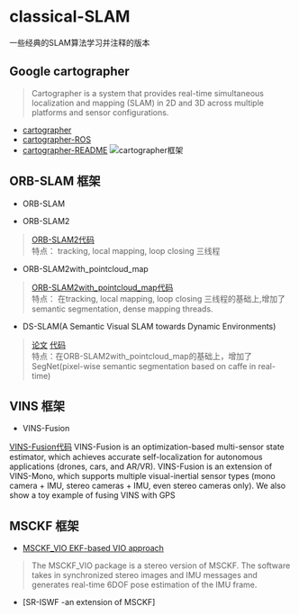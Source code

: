 # classical-SLAM
一些经典的SLAM算法学习并注释的版本

## Google cartographer
 
> Cartographer is a system that provides real-time simultaneous localization and mapping (SLAM) in 2D and 3D across multiple platforms and sensor configurations.  
- [cartographer](https://github.com/googlecartographer/cartographer)  
- [cartographer-ROS](https://github.com/googlecartographer/cartographer_ros)  
- [cartographer-README](https://google-cartographer-ros.readthedocs.io/en/latest/algo_walkthrough.html)
![cartographer框架](https://raw.githubusercontent.com/googlecartographer/cartographer/master/docs/source/high_level_system_overview.png)



## ORB-SLAM 框架

- ORB-SLAM

- ORB-SLAM2
> [ORB-SLAM2代码](https://github.com/raulmur/ORB_SLAM2)  
>特点： tracking, local mapping, loop closing 三线程  

- ORB-SLAM2with_pointcloud_map
> [ORB-SLAM2with_pointcloud_map代码](https://github.com/gaoxiang12/ORBSLAM2_with_pointcloud_map)  
>特点： 在tracking, local mapping, loop closing 三线程的基础上,增加了semantic segmentation, dense mapping threads.  



- DS-SLAM(A Semantic Visual SLAM towards Dynamic Environments)  
>[论文](https://arxiv.org/abs/1809.08379v1) 
[代码](https://github.com/ivipsourcecode/DS-SLAM)  
>特点：在ORB-SLAM2with_pointcloud_map的基础上，增加了SegNet(pixel-wise semantic segmentation based on caffe in real-time)


## VINS 框架

- VINS-Fusion  
> 
[VINS-Fusion代码](https://github.com/HKUST-Aerial-Robotics/VINS-Fusion)
VINS-Fusion is an optimization-based multi-sensor state estimator, which achieves accurate self-localization for autonomous applications (drones, cars, and AR/VR). VINS-Fusion is an extension of VINS-Mono, which supports multiple visual-inertial sensor types (mono camera + IMU, stereo cameras + IMU, even stereo cameras only). We also show a toy example of fusing VINS with GPS


## MSCKF 框架

-  [MSCKF_VIO  EKF-based VIO approach](https://github.com/KumarRobotics/msckf_vio/blob/master/README.md)  
>  The MSCKF_VIO package is a stereo version of MSCKF. The software takes in synchronized stereo images and IMU messages and generates real-time 6DOF pose estimation of the IMU frame.

- [SR-ISWF  -an extension of MSCKF]
